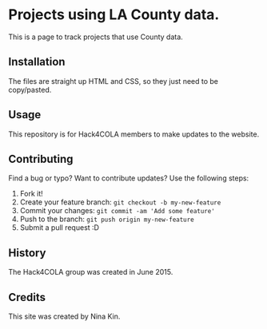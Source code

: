 # Projects using LA County data.

This is a page to track projects that use County data.

## Installation

The files are straight up HTML and CSS, so they just need to be copy/pasted.

## Usage

This repository is for Hack4COLA members to make updates to the website.

## Contributing

Find a bug or typo?  Want to contribute updates?  Use the following steps:

1. Fork it!
2. Create your feature branch: `git checkout -b my-new-feature`
3. Commit your changes: `git commit -am 'Add some feature'`
4. Push to the branch: `git push origin my-new-feature`
5. Submit a pull request :D

## History

The Hack4COLA group was created in June 2015.

## Credits

This site was created by Nina Kin.

